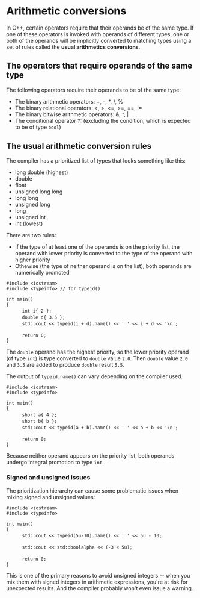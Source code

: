# Arithmetic conversions

In C++, certain operators require that their operands be of the same type. If one of these operators is invoked with operands of different types, one or both of the operands will be implicitly converted to matching types using a set of rules called the **usual arithmetics conversions**.

## The operators that require operands of the same type

The following operators require their operands to be of the same type:

* The binary arithmetic operators: +, -, \*, /, %
* The binary relational operators: <, >, <=, >=, ==, !=
* The binary bitwise arithmetic operators: &, ^, |
* The conditional operator ?: (excluding the condition, which is expected to be of type `bool`)

## The usual arithmetic conversion rules

The compiler has a prioritized list of types that looks something like this:

* long double (highest)
* double
* float
* unsigned long long
* long long
* unsigned long
* long
* unsigned int
* int (lowest)

There are two rules:

* If the type of at least one of the operands is on the priority list, the operand with lower priority is converted to the type of the operand with higher priority
* Othewise (the type of neither operand is on the list), both operands are numerically promoted

` #include <iostream> `  
` #include <typeinfo> // for typeid() `  

` int main() `  
` { `  
&emsp;&emsp;&emsp;` int i{ 2 }; `  
&emsp;&emsp;&emsp;` double d{ 3.5 }; `  
&emsp;&emsp;&emsp;` std::cout << typeid(i + d).name() << ' ' << i + d << '\n'; `  

&emsp;&emsp;&emsp;` return 0; `  
` } `  

The `double` operand has the highest priority, so the lower priority operand (of type `int`) is type converted to `double` value `2.0`. Then `double` value `2.0` and `3.5` are added to produce `double` result `5.5`.

The output of `typeid.name()` can vary depending on the compiler used.

` #include <iostream> `  
` #include <typeinfo> `  

` int main() `  
` { `  
&emsp;&emsp;&emsp;` short a{ 4 }; `  
&emsp;&emsp;&emsp;` short b{ b }; `  
&emsp;&emsp;&emsp;` std::cout << typeid(a + b).name() << ' ' << a + b << '\n'; `  

&emsp;&emsp;&emsp;` return 0; `  
` } `  

Because neither operand appears on the priority list, both operands undergo integral promotion to type `int`.

### Signed and unsigned issues

The prioritization hierarchy can cause some problematic issues when mixing signed and unsigned values:

` #include <iostream> `  
` #include <typeinfo> `  

` int main() `  
` { `  
&emsp;&emsp;&emsp;` std::cout << typeid(5u-10).name() << ' ' << 5u - 10; `  

&emsp;&emsp;&emsp;` std::cout << std::boolalpha << (-3 < 5u); `  

&emsp;&emsp;&emsp;` return 0; `  
` } `  

This is one of the primary reasons to avoid unsigned integers -- when you mix them with signed integers in arithmetic expressions, you're at risk for unexpected results. And the compiler probably won't even issue a warning.

